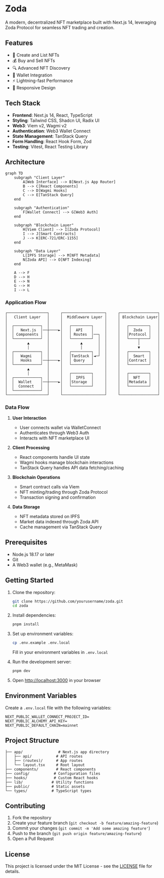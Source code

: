 # Zoda

A modern, decentralized NFT marketplace built with Next.js 14, leveraging Zoda Protocol for seamless NFT trading and creation.

## Features

- 🎨 Create and List NFTs
- 💰 Buy and Sell NFTs
- 🔍 Advanced NFT Discovery
- 👛 Wallet Integration
- ⚡ Lightning-fast Performance
- 📱 Responsive Design

## Tech Stack

- **Frontend**: Next.js 14, React, TypeScript
- **Styling**: Tailwind CSS, Shadcn UI, Radix UI
- **Web3**: Viem v2, Wagmi v2
- **Authentication**: Web3 Wallet Connect
- **State Management**: TanStack Query
- **Form Handling**: React Hook Form, Zod
- **Testing**: Vitest, React Testing Library

## Architecture

```mermaid
graph TD
    subgraph "Client Layer"
        A[Web Interface] --> B[Next.js App Router]
        B --> C[React Components]
        C --> D[Wagmi Hooks]
        C --> E[TanStack Query]
    end

    subgraph "Authentication"
        F[Wallet Connect] --> G[Web3 Auth]
    end

    subgraph "Blockchain Layer"
        H[Viem Client] --> I[Zoda Protocol]
        I --> J[Smart Contracts]
        J --> K[ERC-721/ERC-1155]
    end

    subgraph "Data Layer"
        L[IPFS Storage] --> M[NFT Metadata]
        N[Zoda API] --> O[NFT Indexing]
    end

    A --> F
    D --> H
    E --> N
    G --> H
    I --> L
```

### Application Flow

```
┌──────────────────┐     ┌───────────────────┐     ┌─────────────────┐
│   Client Layer   │     │  Middleware Layer │     │ Blockchain Layer│
│                  │     │                   │     │                 │
│  ┌────────────┐  │     │   ┌─────────┐     │     │   ┌─────────┐   │
│  │   Next.js  │──┼────►│   │  API    │     │     │   │  Zoda   │   │
│  │ Components │  │     │   │ Routes  │──┐  │     │   │Protocol │   │
│  └────────────┘  │     │   └─────────┘  │  │     │   └────┬────┘   │
│         ▲        │     │        ▲       │  │     │        │        │
│         │        │     │        │       │  │     │        ▼        │
│  ┌────────────┐  │     │   ┌─────────┐  │  │     │   ┌─────────┐   │
│  │   Wagmi    │  │     │   │TanStack │◄─┘  │     │   │  Smart  │   │
│  │   Hooks    │──┼────►│   │ Query   │     │     │   │Contract │   │
│  └────────────┘  │     │   └─────────┘     │     │   └─────────┘   │
│         ▲        │     │                   │     │                 │
│         │        │     │   ┌─────────┐     │     │   ┌─────────┐   │
│  ┌────────────┐  │     │   │  IPFS   │     │     │   │  NFT    │   │
│  │  Wallet    │──┼────►│   │Storage  │     │     │   │Metadata │   │
│  │  Connect   │  │     │   └─────────┘     │     │   └─────────┘   │
│  └────────────┘  │     │                   │     │                 │
└──────────────────┘     └───────────────────┘     └─────────────────┘
```

### Data Flow

1. **User Interaction**
   - User connects wallet via WalletConnect
   - Authenticates through Web3 Auth
   - Interacts with NFT marketplace UI

2. **Client Processing**
   - React components handle UI state
   - Wagmi hooks manage blockchain interactions
   - TanStack Query handles API data fetching/caching

3. **Blockchain Operations**
   - Smart contract calls via Viem
   - NFT minting/trading through Zoda Protocol
   - Transaction signing and confirmation

4. **Data Storage**
   - NFT metadata stored on IPFS
   - Market data indexed through Zoda API
   - Cache management via TanStack Query

## Prerequisites

- Node.js 18.17 or later
- Git
- A Web3 wallet (e.g., MetaMask)

## Getting Started

1. Clone the repository:
   ```bash
   git clone https://github.com/yourusername/zoda.git
   cd zoda
   ```

2. Install dependencies:
   ```bash
   pnpm install
   ```

3. Set up environment variables:
   ```bash
   cp .env.example .env.local
   ```
   Fill in your environment variables in `.env.local`

4. Run the development server:
   ```bash
   pnpm dev
   ```

5. Open [http://localhost:3000](http://localhost:3000) in your browser

## Environment Variables

Create a `.env.local` file with the following variables:

```env
NEXT_PUBLIC_WALLET_CONNECT_PROJECT_ID=
NEXT_PUBLIC_ALCHEMY_API_KEY=
NEXT_PUBLIC_DEFAULT_CHAIN=mainnet
```

## Project Structure

```
├── app/                # Next.js app directory
│   ├── api/           # API routes
│   ├── (routes)/      # App routes
│   └── layout.tsx     # Root layout
├── components/        # React components
├── config/           # Configuration files
├── hooks/            # Custom React hooks
├── lib/             # Utility functions
├── public/          # Static assets
└── types/           # TypeScript types
```

## Contributing

1. Fork the repository
2. Create your feature branch (`git checkout -b feature/amazing-feature`)
3. Commit your changes (`git commit -m 'Add some amazing feature'`)
4. Push to the branch (`git push origin feature/amazing-feature`)
5. Open a Pull Request

## License

This project is licensed under the MIT License - see the [LICENSE](LICENSE) file for details.

